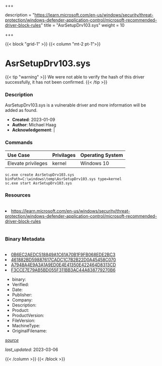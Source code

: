 +++

description = "https://learn.microsoft.com/en-us/windows/security/threat-protection/windows-defender-application-control/microsoft-recommended-driver-block-rules"
title = "AsrSetupDrv103.sys"
weight = 10

+++


{{< block "grid-1" >}}
{{< column "mt-2 pt-1">}}




# AsrSetupDrv103.sys 


{{< tip "warning" >}}
We were not able to verify the hash of this driver successfully, it has not been confirmed.
{{< /tip >}}




### Description


AsrSetupDrv103.sys is a vulnerable driver and more information will be added as found.


- **Created**: 2023-01-09
- **Author**: Michael Haag
- **Acknowledgement**:  | [](https://twitter.com/)

### Commands

| Use Case | Privilages | Operating System | 
|:---- | ---- | ---- |
| Elevate privileges | kernel | Windows 10 |

```
sc.exe create AsrSetupDrv103.sys binPath=C:\windows\temp\AsrSetupDrv103.sys type=kernel
sc.exe start AsrSetupDrv103.sys
```

### Resources
<br>


<li><a href=" https://learn.microsoft.com/en-us/windows/security/threat-protection/windows-defender-application-control/microsoft-recommended-driver-block-rules"> https://learn.microsoft.com/en-us/windows/security/threat-protection/windows-defender-application-control/microsoft-recommended-driver-block-rules</a></li>


<br>


### Binary Metadata
<br>



<li><a href="https://www.virustotal.com/gui/file/0B6EC2AEDC518849A1C61A70B1F9FB068EDE2BC3">0B6EC2AEDC518849A1C61A70B1F9FB068EDE2BC3</a></li>

<li><a href="https://www.virustotal.com/gui/file/461882BD59887617CADC1C7B2B22D0A45458C070">461882BD59887617CADC1C7B2B22D0A45458C070</a></li>

<li><a href="https://www.virustotal.com/gui/file/A7948A4E9A3A1A9ED0E4E41350E422464D8313CD">A7948A4E9A3A1A9ED0E4E41350E422464D8313CD</a></li>

<li><a href="https://www.virustotal.com/gui/file/F3CCE7E79AB5BD055F311BB3AC44A838779270B6">F3CCE7E79AB5BD055F311BB3AC44A838779270B6</a></li>



- binary: 
- Verified: 
- Date: 
- Publisher: 
- Company: 
- Description: 
- Product: 
- ProductVersion: 
- FileVersion: 
- MachineType: 
- OriginalFilename: 

[*source*](https://github.com/magicsword-io/LOLDrivers/tree/main/yaml/asrsetupdrv103.sys.yml)

*last_updated:* 2023-03-06


{{< /column >}}
{{< /block >}}
